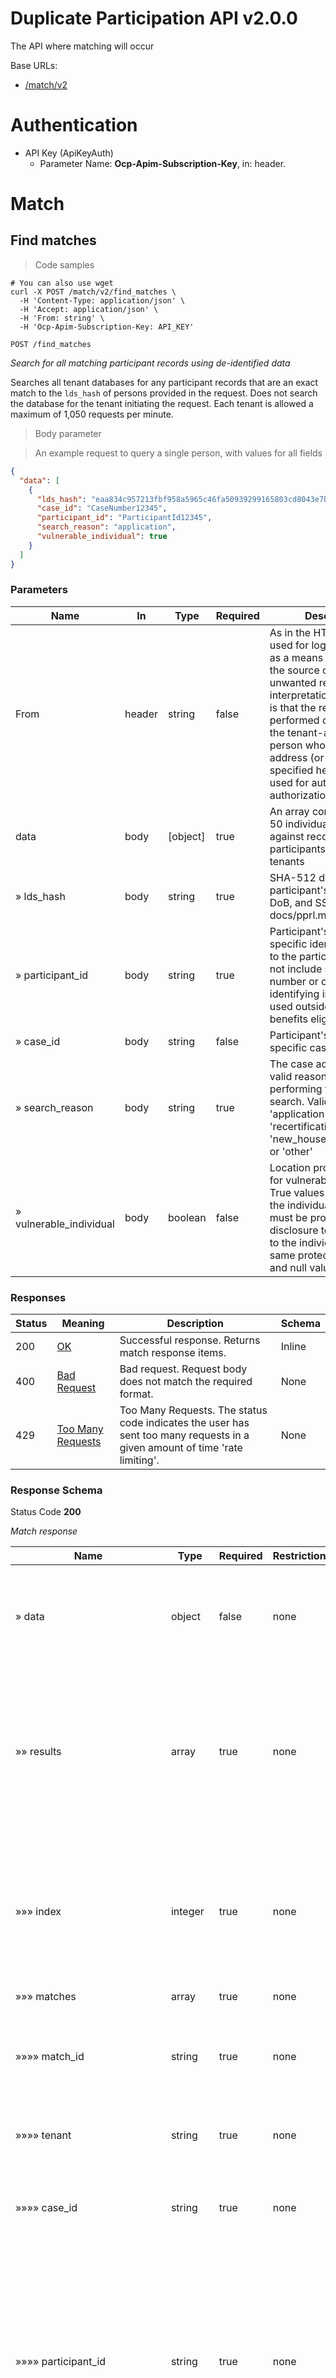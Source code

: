 
<h1 id="duplicate-participation-api">Duplicate Participation API v2.0.0</h1>

The API where matching will occur

Base URLs:

* <a href="/match/v2">/match/v2</a>

# Authentication

* API Key (ApiKeyAuth)
    - Parameter Name: **Ocp-Apim-Subscription-Key**, in: header. 

<h1 id="duplicate-participation-api-match">Match</h1>

## Find matches

<a id="opIdFind matches"></a>

> Code samples

```shell
# You can also use wget
curl -X POST /match/v2/find_matches \
  -H 'Content-Type: application/json' \
  -H 'Accept: application/json' \
  -H 'From: string' \
  -H 'Ocp-Apim-Subscription-Key: API_KEY'

```

`POST /find_matches`

*Search for all matching participant records using de-identified data*

Searches all tenant databases for any participant records that are an exact match to the `lds_hash` of persons provided in the request. Does not search the database for the tenant initiating the request. Each tenant is allowed a maximum of 1,050 requests per minute.

> Body parameter

> An example request to query a single person, with values for all fields

```json
{
  "data": [
    {
      "lds_hash": "eaa834c957213fbf958a5965c46fa50939299165803cd8043e7b1b0ec07882dbd5921bce7a5fb45510670b46c1bf8591bf2f3d28d329e9207b7b6d6abaca5458",
      "case_id": "CaseNumber12345",
      "participant_id": "ParticipantId12345",
      "search_reason": "application",
      "vulnerable_individual": true
    }
  ]
}
```

<h3 id="find-matches-parameters">Parameters</h3>

|Name|In|Type|Required|Description|
|---|---|---|---|---|
|From|header|string|false|As in the HTTP/1.1 RFC, used for logging purposes as a means for identifying the source of invalid or unwanted requests. The interpretation of this field is that the request is being performed on behalf of the tenant-affiliated person whose email address (or username) is specified here. It is not used for authentication or authorization.|
|data|body|[object]|true|An array containing 1 to 50 individuals to match against records of active participants in other tenants|
|» lds_hash|body|string|true|SHA-512 digest of participant's last name, DoB, and SSN. See docs/pprl.md for details|
|» participant_id|body|string|true|Participant's tenant-specific identifier. Unique to the participant. Must not include social security number or other identifying information used outside of the benefits eligibility context.|
|» case_id|body|string|false|Participant's tenant-specific case number|
|» search_reason|body|string|true|The case action or other valid reason for performing the piipan search.  Valid options are 'application', 'recertification', 'new_household_member', or 'other'|
|» vulnerable_individual|body|boolean|false|Location protection flag for vulnerable individuals. True values indicate that the individual’s location must be protected from disclosure to avoid harm to the individual. Apply the same protections to true and null values.|

<h3 id="find-matches-responses">Responses</h3>

|Status|Meaning|Description|Schema|
|---|---|---|---|
|200|[OK](https://tools.ietf.org/html/rfc7231#section-6.3.1)|Successful response. Returns match response items.|Inline|
|400|[Bad Request](https://tools.ietf.org/html/rfc7231#section-6.5.1)|Bad request. Request body does not match the required format.|None|
|429|[Too Many Requests](https://tools.ietf.org/html/rfc6585#section-4)|Too Many Requests. The status code indicates the user has sent too many requests in a given amount of time 'rate limiting'.|None|

<h3 id="find-matches-responseschema">Response Schema</h3>

Status Code **200**

*Match response*

|Name|Type|Required|Restrictions|Description|
|---|---|---|---|---|
|» data|object|false|none|The response payload. Either an errors or data property will be present in the response, but not both.|
|»» results|array|true|none|Array of query results. For every person provided in the request, a result is returned, even if no matches are found. If a query fails, the failure data will be in the errors array.|
|»»» index|integer|true|none|The index of the person that the result corresponds to, starting from 0. Index is derived from the implicit order of persons provided in the request.|
|»»» matches|array|true|none|none|
|»»»» match_id|string|true|none|Unique identifier for the match. Generated by the piipan system when a match is found.|
|»»»» tenant|string|true|none|tenant/territory two-letter postal abbreviation|
|»»»» case_id|string|true|none|Participant's tenant-specific case identifier. Can be the same for multiple participants.|
|»»»» participant_id|string|true|none|Participant's tenant-specific identifier. Unique to the participant. Must not include social security number or other identifying information used outside of the benefits eligibility context.|
|»»»» participant_closing_date|string|false|none|Date when the Participant's case will close. This will be the last date the participate is eligible to receive benefits.|
|»»»» recent_benefit_issuance_dates|array|false|none|Collection of up to 3 date ranges that participant has been receiving benefits at the time the match was found.|
|»»»»» start|string|false|none|start date for date range|
|»»»»» end|string|false|none|end date for date range|
|»»»» vulnerable_individual|boolean|false|none|Location protection flag for vulnerable individuals. True values indicate that the individual’s location must be protected from disclosure to avoid harm to the individual. Apply the same protections to true and null values.|
|»»»» match_url|string|true|none|URL to visit to view details about this match.|
|»» errors|array|true|none|Array of error objects corresponding to a person in the request. If a query for a single person fails, the failure data will display here. Note that a single person in a request could have multiple error items.|
|»»» index|integer|true|none|The index of the person that the result corresponds to, starting from 0. Index is derived from the implicit order of persons provided in the request.|
|»»» code|string|false|none|The application-specific error code|
|»»» title|string|false|none|The short, human-readable summary of the error, consistent across all occurrences of the error|
|»»» detail|string|false|none|The human-readable explanation specific to this occurrence of the error|
|» errors|array|false|none|Holds HTTP and other top-level errors. Either an errors or data property will be present in the response, but not both.|
|»» status|string|true|none|The HTTP status code|
|»» code|string|false|none|The application-specific error code|
|»» title|string|false|none|The short, human-readable summary of the error, consistent across all occurrences of the error|
|»» detail|string|false|none|The human-readable explanation specific to this occurrence of the error|

### Response Examples

> A query for a single person returning a single match

```json
{
  "data": {
    "results": [
      {
        "index": 0,
        "matches": [
          {
            "match_id": "BCD2345",
            "state": "ea",
            "case_id": "string",
            "participant_id": "string",
            "participant_closing_date": "2021-10-13",
            "recent_benefit_issuance_dates": [
              {
                "start": "2021-05-01",
                "end": "2021-05-31"
              },
              {
                "start": "2021-04-01",
                "end": "2021-04-30"
              },
              {
                "start": "2021-03-01",
                "end": "2021-03-31"
              }
            ],
            "vulnerable_individual": true,
            "match_url": "https://piipan.example/match/BCD2345"
          }
        ]
      }
    ],
    "errors": []
  }
}
```

> A query for a single person returning no matches

```json
{
  "data": {
    "results": [
      {
        "index": 0,
        "matches": []
      }
    ],
    "errors": []
  }
}
```

> A query for one person returning multiple matches

```json
{
  "data": {
    "results": [
      {
        "index": 0,
        "matches": [
          {
            "match_id": "XYZ9876",
            "state": "eb",
            "case_id": "string",
            "participant_id": "string",
            "participant_closing_date": "2021-10-13",
            "recent_benefit_issuance_dates": [
              {
                "start": "2021-05-01",
                "end": "2021-05-31"
              },
              {
                "start": "2021-04-01",
                "end": "2021-04-30"
              },
              {
                "start": "2021-03-01",
                "end": "2021-03-31"
              }
            ],
            "vulnerable_individual": true,
            "match_url": "https://piipan.example/match/XYZ9876"
          },
          {
            "match_id": "4567CDF",
            "state": "ec",
            "case_id": "string",
            "participant_id": "string",
            "participant_closing_date": null,
            "vulnerable_individual": null,
            "match_url": "https://piipan.example/match/4567CDF"
          }
        ]
      }
    ],
    "errors": []
  }
}
```

> A query for two persons returning one match for each person

```json
{
  "data": {
    "results": [
      {
        "index": 0,
        "matches": [
          {
            "match_id": "4567CDF",
            "state": "ec",
            "case_id": "string",
            "participant_id": "string",
            "participant_closing_date": null,
            "vulnerable_individual": null,
            "match_url": "https://piipan.example/match/4567CDF"
          }
        ]
      },
      {
        "index": 1,
        "matches": [
          {
            "match_id": "BCD2345",
            "state": "ea",
            "case_id": "string",
            "participant_id": "string",
            "participant_closing_date": "2021-10-13",
            "recent_benefit_issuance_dates": [
              {
                "start": "2021-05-01",
                "end": "2021-05-31"
              },
              {
                "start": "2021-04-01",
                "end": "2021-04-30"
              },
              {
                "start": "2021-03-01",
                "end": "2021-03-31"
              }
            ],
            "vulnerable_individual": true,
            "match_url": "https://piipan.example/match/BCD2345"
          }
        ]
      }
    ],
    "errors": []
  }
}
```

> A query for two persons returning no matches for one person and a match for the other

```json
{
  "data": {
    "results": [
      {
        "index": 0,
        "matches": []
      },
      {
        "index": 1,
        "matches": [
          {
            "match_id": "4567CDF",
            "state": "ec",
            "case_id": "string",
            "participant_id": "string",
            "participant_closing_date": null,
            "vulnerable_individual": null,
            "match_url": "https://piipan.example/match/4567CDF"
          }
        ]
      }
    ],
    "errors": []
  }
}
```

> A query for two persons returning a successful result for one person and an error for the other person

```json
{
  "data": {
    "results": [
      {
        "index": 1,
        "matches": [
          {
            "match_id": "4567CDF",
            "state": "ec",
            "case_id": "string",
            "participant_id": "string",
            "participant_closing_date": null,
            "vulnerable_individual": null,
            "match_url": "https://piipan.example/match/4567CDF"
          }
        ]
      }
    ],
    "errors": [
      {
        "index": 0,
        "code": "XYZ",
        "title": "Internal Server Exception",
        "detail": "Unexpected Server Error. Please try again."
      }
    ]
  }
}
```

> An example response for an invalid request

```json
{
  "errors": [
    {
      "status": "400",
      "code": "XYZ",
      "title": "Bad Request",
      "detail": "Request payload exceeds maxiumum count"
    }
  ]
}
```

<aside class="warning">
To perform this operation, you must be authenticated by means of one of the following methods:
ApiKeyAuth
</aside>

